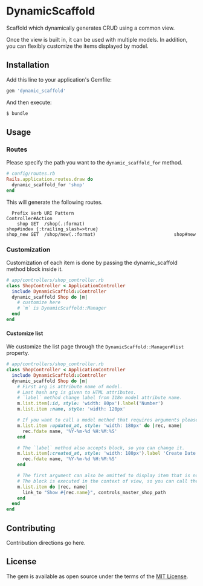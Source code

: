 # DynamicScaffold
Scaffold which dynamically generates CRUD using a common view.

Once the view is built in, it can be used with multiple models. In addition, you can flexibly customize the items displayed by model.

## Installation
Add this line to your application's Gemfile:

```ruby
gem 'dynamic_scaffold'
```

And then execute:
```bash
$ bundle
```

## Usage

### Routes

Please specify the path you want to the `dynamic_scaffold_for` method.

```rb
# config/routes.rb
Rails.application.routes.draw do
  dynamic_scaffold_for 'shop'
end
```

This will generate the following routes.

```
  Prefix Verb URI Pattern                                    Controller#Action
    shop GET  /shop(.:format)                                 shop#index {:trailing_slash=>true}
shop_new GET  /shop/new(.:format)                             shop#new
```

### Customization

Customization of each item is done by passing the dynamic_scaffold method block inside it.

```rb
# app/controllers/shop_controller.rb
class ShopController < ApplicationController
  include DynamicScaffold::Controller
  dynamic_scaffold Shop do |m|
    # customize here
    # `m` is DynamicScaffold::Manager
  end
end
```

#### Customize list

We customize the list page through the `DynamicScaffold::Manager#list` property.

```rb
# app/controllers/shop_controller.rb
class ShopController < ApplicationController
  include DynamicScaffold::Controller
  dynamic_scaffold Shop do |m|
    # First arg is attribute name of model.
    # Last hash arg is given to HTML attributes.
    # `label` method change label from I18n model attribute name.
    m.list.item(:id, style: 'width: 80px').label('Number')
    m.list.item :name, style: 'width: 120px'

    # If you want to call a model method that requires arguments please block.
    m.list.item :updated_at, style: 'width: 180px' do |rec, name|
      rec.fdate name, '%Y-%m-%d %H:%M:%S'
    end

    # The `label` method also accepts block, so you can change it.
    m.list.item(:created_at, style: 'width: 180px').label 'Create Date' do |rec, name|
      rec.fdate name, '%Y-%m-%d %H:%M:%S'
    end

    # The first argument can also be omitted to display item that is not model attribute.
    # The block is executed in the context of view, so you can call the method of view.
    m.list.item do |rec, name|
      link_to "Show #{rec.name}", controls_master_shop_path
    end
  end
end
```

## Contributing
Contribution directions go here.

## License
The gem is available as open source under the terms of the [MIT License](http://opensource.org/licenses/MIT).

